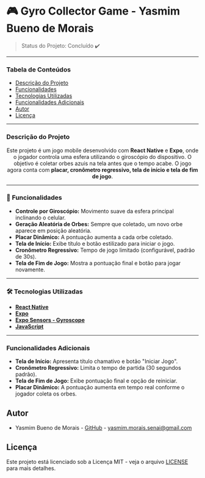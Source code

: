 # 🎮 Gyro Collector Game - Yasmim Bueno de Morais  

> Status do Projeto: Concluído ✔️  

---

### Tabela de Conteúdos
* [Descrição do Projeto](#descrição-do-projeto)
* [Funcionalidades](#-funcionalidades)
* [Tecnologias Utilizadas](#️-tecnologias-utilizadas)
* [Funcionalidades Adicionais](#-funcionalidades-adicionais)
* [Autor](#-autor)
* [Licença](#-licença)

---

### Descrição do Projeto
<p align="center">
Este projeto é um jogo mobile desenvolvido com <b>React Native</b> e <b>Expo</b>, onde o jogador controla uma esfera utilizando o giroscópio do dispositivo. O objetivo é coletar orbes azuis na tela antes que o tempo acabe. O jogo agora conta com <b>placar, cronômetro regressivo, tela de início e tela de fim de jogo</b>.
</p>

---

### 🚀 Funcionalidades

- **Controle por Giroscópio:** Movimento suave da esfera principal inclinando o celular.  
- **Geração Aleatória de Orbes:** Sempre que coletado, um novo orbe aparece em posição aleatória.  
- **Placar Dinâmico:** A pontuação aumenta a cada orbe coletado.  
- **Tela de Início:** Exibe título e botão estilizado para iniciar o jogo.  
- **Cronômetro Regressivo:** Tempo de jogo limitado (configurável, padrão de 30s).  
- **Tela de Fim de Jogo:** Mostra a pontuação final e botão para jogar novamente.  

---

### 🛠️ Tecnologias Utilizadas

- **[React Native](https://reactnative.dev/)**  
- **[Expo](https://expo.dev/)**  
- **[Expo Sensors - Gyroscope](https://docs.expo.dev/versions/latest/sdk/gyroscope/)**  
- **[JavaScript](https://developer.mozilla.org/pt-BR/docs/Web/JavaScript)**

---

### Funcionalidades Adicionais
- **Tela de Início:** Apresenta título chamativo e botão "Iniciar Jogo".
- **Cronômetro Regressivo:** Limita o tempo de partida (30 segundos padrão).
- **Tela de Fim de Jogo:** Exibe pontuação final e opção de reiniciar.
- **Placar Dinâmico:** A pontuação aumenta em tempo real conforme o jogador coleta os orbes.

## Autor
- Yasmim Bueno de Morais - [GitHub](https://github.com/YMorais/) - yasmim.morais.senai@gmail.com  

## Licença  
Este projeto está licenciado sob a Licença MIT - veja o arquivo [LICENSE](LICENSE) para mais detalhes.